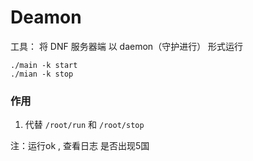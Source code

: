 # Deamon

工具：
将 DNF 服务器端  以 daemon（守护进行） 形式运行

```shell
./main -k start
./mian -k stop
```

### 作用

1. 代替 `/root/run` 和 `/root/stop`

注：运行ok , 查看日志 是否出现5国